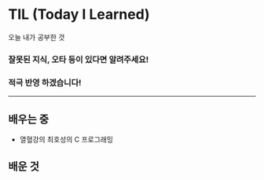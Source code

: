 # TIL (Today I Learned)

오늘 내가 공부한 것

### 잘못된 지식, 오타 등이 있다면 알려주세요! 

### 적극 반영 하겠습니다!

___

## 배우는 중
- 열혈강의 최호성의 C 프로그래밍

## 배운 것
